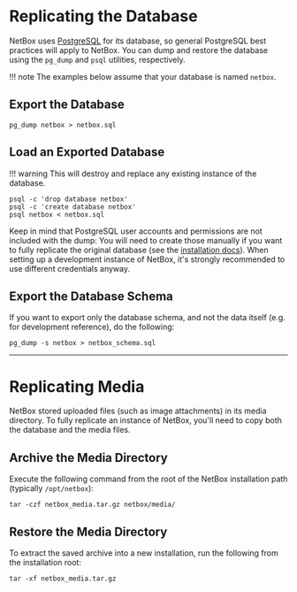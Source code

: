 # Replicating the Database

NetBox uses [PostgreSQL](https://www.postgresql.org/) for its database, so general PostgreSQL best practices will apply to NetBox. You can dump and restore the database using the `pg_dump` and `psql` utilities, respectively.

!!! note
    The examples below assume that your database is named `netbox`.

## Export the Database

```no-highlight
pg_dump netbox > netbox.sql
```

## Load an Exported Database

!!! warning
    This will destroy and replace any existing instance of the database.

```no-highlight
psql -c 'drop database netbox'
psql -c 'create database netbox'
psql netbox < netbox.sql
```

Keep in mind that PostgreSQL user accounts and permissions are not included with the dump: You will need to create those manually if you want to fully replicate the original database (see the [installation docs](installation/1-postgresql.md)). When setting up a development instance of NetBox, it's strongly recommended to use different credentials anyway.

## Export the Database Schema

If you want to export only the database schema, and not the data itself (e.g. for development reference), do the following:

```no-highlight
pg_dump -s netbox > netbox_schema.sql
```

---

# Replicating Media

NetBox stored uploaded files (such as image attachments) in its media directory. To fully replicate an instance of NetBox, you'll need to copy both the database and the media files.

## Archive the Media Directory

Execute the following command from the root of the NetBox installation path (typically `/opt/netbox`):

```no-highlight
tar -czf netbox_media.tar.gz netbox/media/
```

## Restore the Media Directory

To extract the saved archive into a new installation, run the following from the installation root:

```no-highlight
tar -xf netbox_media.tar.gz
```
